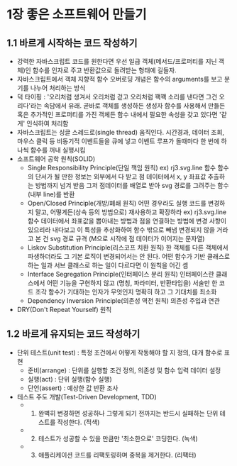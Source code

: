 # 1장 좋은 소프트웨어 만들기

## 1.1 바르게 시작하는 코드 작성하기 
- 강력한 자바스크립트 코드를 원한다면 우선 일급 객체(메서드/프로퍼티를 지닌 객체)인 함수를 인자로 주고 반환값으로 돌려받는 형태에 길들자.
- 자바스크립트에서 객체 지향적 함수 오버로딩 개념은 함수의 arguments를 보고 분기를 나누어 처리하는 방식
- 덕 타이핑 : '오리처럼 생겨서 오리처럼 걷고 오리처럼 꽥꽥 소리를 낸다면 그건 오리다'라는 속담에서 유래. 곧바로 객체를 생성하든 생성자 함수를 사용해서 만들든 혹은 추가적인 프로퍼티를 가진 객체든 함수 내에서 필요한 속성을 갖고 있다면 '같게' 인식하여 처리함 
- 자바스크립트는 싱글 스레드로(single thread) 움직인다. 시간경과, 데이터 조회, 마우스 클릭 등 비동기적 이벤트들을 큐에 넣고 이벤트 루프가 돌때마다 한 번에 하나씩 함수를 꺼내 실행시킴 
- 소프트웨어 공학 원칙(SOLID)
    - Single Responsibility Principle(단일 책임 원칙) 
      ex) rj3.svg.line 함수 
      함수의 단서가 될 만한 정보는 외부에서 다 받고 점 데이터에서 x, y 좌표값 추출하는 방법까지 넘겨 받음
      그저 점데이터를 배열로 받아 svg 경로를 그려주는 함수(내부 line)를 반환
    - Open/Closed Principle(개방/폐쇄 원칙)
      어떤 경우라도 실행 코드를 변경하지 말고, 어떻게든(상속 등의 방법으로) 재사용하고 확장하라 
      ex) rj3.svg.line 함수
      데이터에서 좌표값을 뽑아내는 방법과 점을 연결하는 방법에 변경 사항이 있으리라 내다보고 이 특성을 추상화하여 함수 밖으로 빼냄
      변경되지 않을 거라고 본 건 svg 경로 규격 (M으로 시작에 점 데이터가 이어지는 문자열)
    - Liskov Substitution Principle(리스코프 치환 원칙)
      한 객체를 다른 객체에서 파생하더라도 그 기본 로직이 변경되어서는 안 된다. 
      어떤 함수가 기반 클래스로 하는 일과 서브 클래스로 하는 일이 다르다면 이 원칙을 어긴 셈 
    - Interface Segregation Principle(인터페이스 분리 원칙)
      인터페이스란 클래스에서 어떤 기능을 구현하지 않고 (명칭, 파라미터, 반환타입을) 서술만 한 코드 조각 
      함수가 기대하는 인자가 무엇인지 명확히 하고 그 기대치를 최소화 
    - Dependency Inversion Principle(의존성 역전 원칙)
      의존성 주입과 연관 
- DRY(Don't Repeat Yourself) 원칙 

## 1.2 바르게 유지되는 코드 작성하기 
- 단위 테스트(unit test) : 특정 조건에서 어떻게 작동해야 할 지 정의, 대개 함수로 표현 
  - 준비(arrange) : 단위를 실행할 조건 정의, 의존성 및 함수 입력 데이터 설정
  - 실행(act) : 단위 실행(함수 실행)
  - 단언(assert) : 예상한 값 반환 조사
- 테스트 주도 개발(Test-Driven Development, TDD) 
  - 1. 완벽히 변경하면 성공하나 그렇게 되기 전까지는 반드시 실패하는 단위 테스트를 작성한다. (적색)
  - 2. 테스트가 성공할 수 있을 만큼만 '최소한으로' 코딩한다. (녹색)
  - 3. 애플리케이션 코드를 리팩토링하며 중복을 제거한다. (리팩터)
  